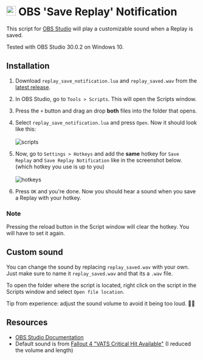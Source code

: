 # <img src="https://github.com/mriot/mriot/assets/24588573/f47f8b7c-591f-48a9-989b-96b3eaec23e2" height="25px" alt="obs logo"> OBS 'Save Replay' Notification

This script for [OBS Studio](https://obsproject.com/) will play a customizable sound when a Replay is saved.  

Tested with OBS Studio 30.0.2 on Windows 10.

## Installation

1. Download `replay_save_notification.lua` and `replay_saved.wav` from the [latest release](https://github.com/mriot/obs-replay-save-notification/releases).
2. In OBS Studio, go to `Tools > Scripts`. This will open the Scripts window.
3. Press the `+` button and drag an drop **both** files into the folder that opens.
4. Select `replay_save_notification.lua` and press `Open`. Now it should look like this:<br><br>
![scripts](https://github.com/mriot/mriot/assets/24588573/c4ef7c21-e9dd-4788-8c2d-2498ab56c9fb)
1. Now, go to `Settings > Hotkeys` and add the **same** hotkey for `Save Replay` and `Save Replay Notification` like in the screenshot below. (which hotkey you use is up to you)<br><br>
![hotkeys](https://github.com/mriot/mriot/assets/24588573/f21f6864-53e4-46c7-8a52-319ae05688b4)

1. Press `OK` and you're done. Now you should hear a sound when you save a Replay with your hotkey.

### Note

Pressing the reload button in the Script window will clear the hotkey. You will have to set it again.

## Custom sound

You can change the sound by replacing `replay_saved.wav` with your own. Just make sure to name it `replay_saved.wav` and that its a `.wav` file.

To open the folder where the script is located, right click on the script in the Scripts window and select `Open file location`.

Tip from experience: adjust the sound volume to avoid it being too loud. 📢🥴

## Resources

- [OBS Studio Documentation](https://docs.obsproject.com/)
- Default sound is from [Fallout 4 "VATS Critical Hit Available"](https://www.youtube.com/watch?v=B5dnWeHFBqg) (I reduced the volume and length)
